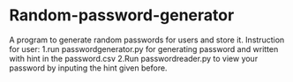 # Random-password-generator
A program to generate random passwords for users and store it.
Instruction for user:
  1.run passwordgenerator.py for generating password and written with hint in the password.csv
  2.Run passwordreader.py to view your password by inputing the hint given before.

